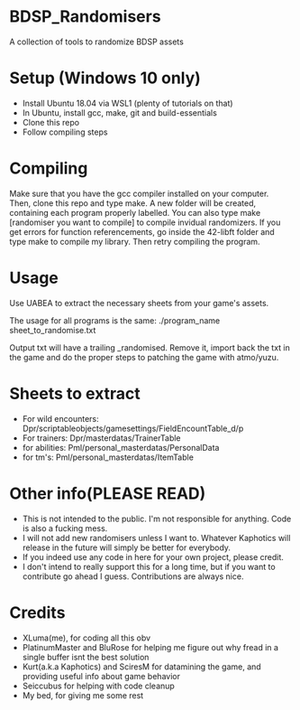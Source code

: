 # BDSP_Randomisers
A collection of tools to randomize BDSP assets

# Setup (Windows 10 only)

- Install Ubuntu 18.04 via WSL1 (plenty of tutorials on that)
- In Ubuntu, install gcc, make, git and build-essentials
- Clone this repo
- Follow compiling steps

# Compiling

Make sure that you have the gcc compiler installed on your computer.  
Then, clone this repo and type make. A new folder will be created, containing each program properly labelled.
You can also type make [randomiser you want to compile] to compile invidual randomizers.
If you get errors for function referencements, go inside the 42-libft folder and type make to compile my library. Then retry compiling the program.

# Usage

Use UABEA to extract the necessary sheets from your game's assets.

The usage for all programs is the same: 
  ./program_name sheet_to_randomise.txt
 
 Output txt will have a trailing _randomised. Remove it, import back the txt in the game and do the proper steps to patching the game with atmo/yuzu.  
 
 # Sheets to extract
 
 - For wild encounters: Dpr/scriptableobjects/gamesettings/FieldEncountTable_d/p
 - For trainers: Dpr/masterdatas/TrainerTable
 - for abilities: Pml/personal_masterdatas/PersonalData
 - for tm's: Pml/personal_masterdatas/ItemTable
 
 # Other info(PLEASE READ)
 
 - This is not intended to the public. I'm not responsible for anything. Code is also a fucking mess.
 - I will not add new randomisers unless I want to. Whatever Kaphotics will release in the future will simply be better for everybody.
 - If you indeed use any code in here for your own project, please credit.
 - I don't intend to really support this for a long time, but if you want to contribute go ahead I guess. Contributions are always nice.
 
 # Credits
 
 - XLuma(me), for coding all this obv
 - PlatinumMaster and BluRose for helping me figure out why fread in a single buffer isnt the best solution
 - Kurt(a.k.a Kaphotics) and SciresM for datamining the game, and providing useful info about game behavior
 - Seiccubus for helping with code cleanup
 - My bed, for giving me some rest
